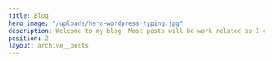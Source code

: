 ```yaml
---
title: Blog
hero_image: "/uploads/hero-wordpress-typing.jpg"
description: Welcome to my blog! Most posts will be work related so I can have somewhere to record why and when I did something of interest. You'll also find some random thoughts I decided to put on the internet for everyone to read because they're *that* important.
position: 2
layout: archive__posts
---
```

